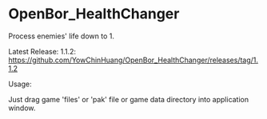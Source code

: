 # OpenBor_HealthChanger

Process enemies' life down to 1.

Latest Release:
1.1.2: https://github.com/YowChinHuang/OpenBor_HealthChanger/releases/tag/1.1.2

Usage:

Just drag game 'files' or 'pak' file or game data directory into application window.

